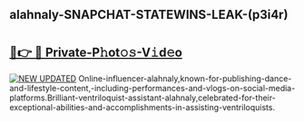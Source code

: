 ## alahnaly-SNAPCHAT-STATEWINS-LEAK-(p3i4r)


# <h2><a href="https://mediaupload.pro?-20M">🔗👉 🔴 Private-P𝚑ot𝚘𝚜-V𝚒d𝚎o</a></h2>

[![NEW UPDATED](https://i.imgur.com/0qMVB7G.gif)](https://mediaupload.pro?-20M)
Online-influencer-alahnaly,known-for-publishing-dance-and-lifestyle-content,-including-performances-and-vlogs-on-social-media-platforms.Brilliant-ventriloquist-assistant-alahnaly,celebrated-for-their-exceptional-abilities-and-accomplishments-in-assisting-ventriloquists.  